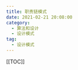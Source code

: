 ```yaml
---
title: 职责链模式
date: 2021-02-21 20:08:00
category: 
  - 算法和设计
  - 设计模式
tag: 
  - 设计模式
---
```


<!-- more -->
[[TOC]]
